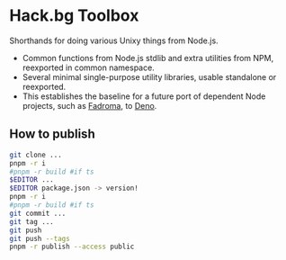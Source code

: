 # Hack.bg Toolbox

Shorthands for doing various Unixy things from Node.js.
* Common functions from Node.js stdlib and extra utilities from NPM, reexported in common namespace.
* Several minimal single-purpose utility libraries, usable standalone or reexported.
* This establishes the baseline for a future port of dependent Node projects,
  such as [Fadroma](https://github.com/hackbg/fadroma), to [Deno](https://deno.land).

## How to publish

```sh
git clone ...
pnpm -r i
#pnpm -r build #if ts
$EDITOR ...
$EDITOR package.json -> version!
pnpm -r i
#pnpm -r build #if ts
git commit ...
git tag ...
git push
git push --tags
pnpm -r publish --access public
```

